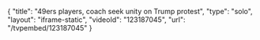 {
    "title": "49ers players, coach seek unity on Trump protest",
    "type": "solo",
    "layout": "iframe-static",
    "videoId": "123187045",
    "url": "\/tvpembed\/123187045"
}